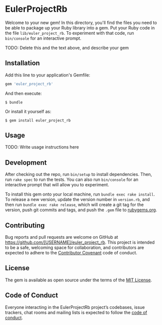 # EulerProjectRb

Welcome to your new gem! In this directory, you'll find the files you need to be able to package up your Ruby library into a gem. Put your Ruby code in the file `lib/euler_project_rb`. To experiment with that code, run `bin/console` for an interactive prompt.

TODO: Delete this and the text above, and describe your gem

## Installation

Add this line to your application's Gemfile:

```ruby
gem 'euler_project_rb'
```

And then execute:

    $ bundle

Or install it yourself as:

    $ gem install euler_project_rb

## Usage

TODO: Write usage instructions here

## Development

After checking out the repo, run `bin/setup` to install dependencies. Then, run `rake spec` to run the tests. You can also run `bin/console` for an interactive prompt that will allow you to experiment.

To install this gem onto your local machine, run `bundle exec rake install`. To release a new version, update the version number in `version.rb`, and then run `bundle exec rake release`, which will create a git tag for the version, push git commits and tags, and push the `.gem` file to [rubygems.org](https://rubygems.org).

## Contributing

Bug reports and pull requests are welcome on GitHub at https://github.com/[USERNAME]/euler_project_rb. This project is intended to be a safe, welcoming space for collaboration, and contributors are expected to adhere to the [Contributor Covenant](http://contributor-covenant.org) code of conduct.

## License

The gem is available as open source under the terms of the [MIT License](https://opensource.org/licenses/MIT).

## Code of Conduct

Everyone interacting in the EulerProjectRb project’s codebases, issue trackers, chat rooms and mailing lists is expected to follow the [code of conduct](https://github.com/[USERNAME]/euler_project_rb/blob/master/CODE_OF_CONDUCT.md).
